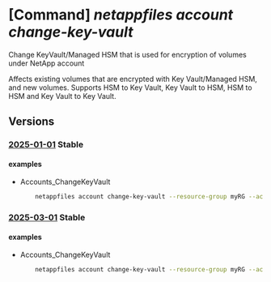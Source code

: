 # [Command] _netappfiles account change-key-vault_

Change KeyVault/Managed HSM that is used for encryption of volumes under NetApp account

Affects existing volumes that are encrypted with Key Vault/Managed HSM, and new volumes. Supports HSM to Key Vault, Key Vault to HSM, HSM to HSM and Key Vault to Key Vault.

## Versions

### [2025-01-01](/Resources/mgmt-plane/L3N1YnNjcmlwdGlvbnMve30vcmVzb3VyY2Vncm91cHMve30vcHJvdmlkZXJzL21pY3Jvc29mdC5uZXRhcHAvbmV0YXBwYWNjb3VudHMve30vY2hhbmdla2V5dmF1bHQ=/2025-01-01.xml) **Stable**

<!-- mgmt-plane /subscriptions/{}/resourcegroups/{}/providers/microsoft.netapp/netappaccounts/{}/changekeyvault 2025-01-01 -->

#### examples

- Accounts_ChangeKeyVault
    ```bash
        netappfiles account change-key-vault --resource-group myRG --account-name account1 --key-vault-uri https://my-key-vault.managedhsm.azure.net --key-name rsakey --key-vault-resource-id /subscriptions/D633CC2E-722B-4AE1-B636-BBD9E4C60ED9/resourceGroups/myRG/providers/Microsoft.KeyVault/managedHSMs/my-hsm --key-vault-private-endpoints "[{virtual-network-id:/subscriptions/D633CC2E-722B-4AE1-B636-BBD9E4C60ED9/resourceGroups/myRG/providers/Microsoft.Network/virtualNetworks/vnet1,private-endpoint-id:/subscriptions/D633CC2E-722B-4AE1-B636-BBD9E4C60ED9/resourceGroups/myRG/providers/Microsoft.Network/privateEndpoints/privip1}]"
    ```

### [2025-03-01](/Resources/mgmt-plane/L3N1YnNjcmlwdGlvbnMve30vcmVzb3VyY2Vncm91cHMve30vcHJvdmlkZXJzL21pY3Jvc29mdC5uZXRhcHAvbmV0YXBwYWNjb3VudHMve30vY2hhbmdla2V5dmF1bHQ=/2025-03-01.xml) **Stable**

<!-- mgmt-plane /subscriptions/{}/resourcegroups/{}/providers/microsoft.netapp/netappaccounts/{}/changekeyvault 2025-03-01 -->

#### examples

- Accounts_ChangeKeyVault
    ```bash
        netappfiles account change-key-vault --resource-group myRG --account-name account1 --key-vault-uri https://my-key-vault.managedhsm.azure.net --key-name rsakey --key-vault-resource-id /subscriptions/D633CC2E-722B-4AE1-B636-BBD9E4C60ED9/resourceGroups/myRG/providers/Microsoft.KeyVault/managedHSMs/my-hsm --key-vault-private-endpoints "[{virtual-network-id:/subscriptions/D633CC2E-722B-4AE1-B636-BBD9E4C60ED9/resourceGroups/myRG/providers/Microsoft.Network/virtualNetworks/vnet1,private-endpoint-id:/subscriptions/D633CC2E-722B-4AE1-B636-BBD9E4C60ED9/resourceGroups/myRG/providers/Microsoft.Network/privateEndpoints/privip1}]"
    ```
